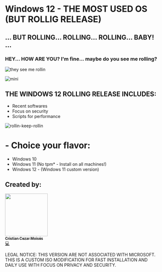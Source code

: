 # Windows 12 - THE MOST USED OS (BUT ROLLIG RELEASE)
## ... BUT ROLLING... ROLLING... ROLLING... BABY! ...
### HEY... HOW ARE YOU? I'm fine... maybe do you see me rolling? 
![they see me rollin](https://user-images.githubusercontent.com/86272521/213597651-f23d200f-7d0c-4801-9eb0-e8242ea2e2f8.gif)

![mini](https://user-images.githubusercontent.com/86272521/213594659-531e15db-eab9-46d6-b543-03915a039404.png)

## THE WINDOWS 12 ROLLING RELEASE INCLUDES:
  - Recent softwares
  - Focus on security
  - Scripts for performance

![rollin-keep-rollin](https://user-images.githubusercontent.com/86272521/213595024-de76fa03-8ca9-4bb2-b8e1-67c6532f06af.gif)

# - Choice your flavor:
 - Windows 10
 - Windows 11 (No tpm* - Install on all machines!)
 - Windows 12 - (Windows 11 custom version)

## Created by:
<td align="center"><a href="https://linkedin.com/cristiancezarmoises/"><img src="https://media.licdn.com/dms/image/C4D03AQElzlJD4jjAFg/profile-displayphoto-shrink_800_800/0/1654356173159?e=1679529600&v=beta&t=_r93Xi48Ex1jZfmAGlCZ0ybl1aPhpUIVAM3y569OpNw" width="140px;" alt=""/><br /><sub><b>Cristian Cezar Moisés</b></sub></a><br /><a href="https://github.com/cristiancmoises/" title="Code">💻</a></td>

LEGAL NOTICE: THIS VERSION ARE NOT ASSOCIATED WITH MICROSOFT. THIS IS A CUSTOM ISO MODIFICATION FOR FAST INSTALLATION AND DAILY USE WITH FOCUS ON PRIVACY AND SECURITY.
